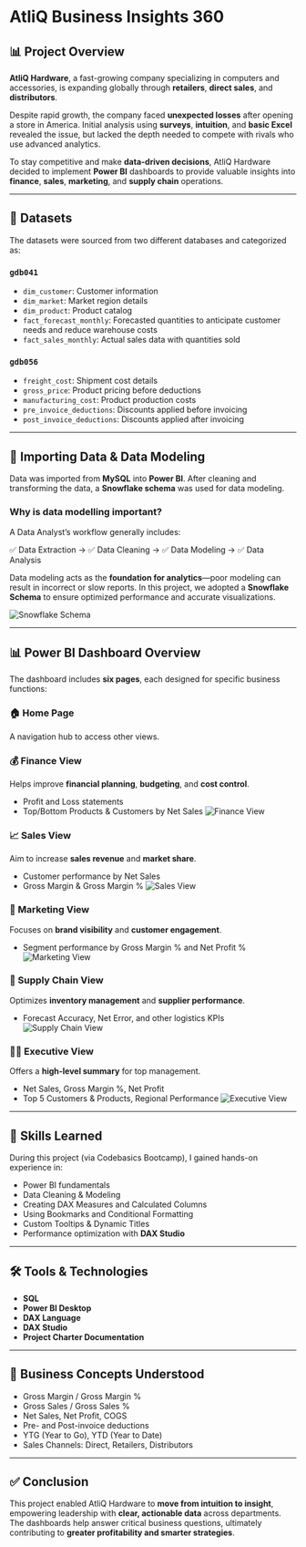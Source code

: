# AtliQ Business Insights 360

## 📊 Project Overview

**AtliQ Hardware**, a fast-growing company specializing in computers and accessories, is expanding globally through **retailers**, **direct sales**, and **distributors**.

Despite rapid growth, the company faced **unexpected losses** after opening a store in America. Initial analysis using **surveys**, **intuition**, and **basic Excel** revealed the issue, but lacked the depth needed to compete with rivals who use advanced analytics.

To stay competitive and make **data-driven decisions**, AtliQ Hardware decided to implement **Power BI** dashboards to provide valuable insights into **finance**, **sales**, **marketing**, and **supply chain** operations.

---

## 📁 Datasets

The datasets were sourced from two different databases and categorized as:

### `gdb041`
- `dim_customer`: Customer information
- `dim_market`: Market region details
- `dim_product`: Product catalog
- `fact_forecast_monthly`: Forecasted quantities to anticipate customer needs and reduce warehouse costs
- `fact_sales_monthly`: Actual sales data with quantities sold

### `gdb056`
- `freight_cost`: Shipment cost details
- `gross_price`: Product pricing before deductions
- `manufacturing_cost`: Product production costs
- `pre_invoice_deductions`: Discounts applied before invoicing
- `post_invoice_deductions`: Discounts applied after invoicing

---

## 🔄 Importing Data & Data Modeling

Data was imported from **MySQL** into **Power BI**. After cleaning and transforming the data, a **Snowflake schema** was used for data modeling.

### Why is data modelling important?

A Data Analyst’s workflow generally includes:

✅ Data Extraction → ✅ Data Cleaning → ✅ Data Modeling → ✅ Data Analysis

Data modeling acts as the **foundation for analytics**—poor modeling can result in incorrect or slow reports. In this project, we adopted a **Snowflake Schema** to ensure optimized performance and accurate visualizations.

![Snowflake Schema](https://github.com/Ankkitx/Business-Insights-360/blob/main/snowflake%20schema.png?raw=true)


---

## 📊 Power BI Dashboard Overview

The dashboard includes **six pages**, each designed for specific business functions:

### 🏠 Home Page
A navigation hub to access other views.
[<!-- Screenshot of Home Page -->](https://github.com/Ankkitx/Business-Insights-360/blob/main/Info.png?raw=true)

### 💰 Finance View
Helps improve **financial planning**, **budgeting**, and **cost control**.
- Profit and Loss statements
- Top/Bottom Products & Customers by Net Sales
![Finance View](https://github.com/Ankkitx/Business-Insights-360/blob/main/Finance%20view.png?raw=true)


### 📈 Sales View
Aim to increase **sales revenue** and **market share**.
- Customer performance by Net Sales
- Gross Margin & Gross Margin %
![Sales View](https://github.com/Ankkitx/Business-Insights-360/blob/main/Sales%20view.png?raw=true)

### 📣 Marketing View
Focuses on **brand visibility** and **customer engagement**.
- Segment performance by Gross Margin % and Net Profit %
![Marketing View](https://github.com/Ankkitx/Business-Insights-360/blob/main/Marketing%20view.png?raw=true)

### 🚚 Supply Chain View
Optimizes **inventory management** and **supplier performance**.
- Forecast Accuracy, Net Error, and other logistics KPIs
![Supply Chain View](https://github.com/Ankkitx/Business-Insights-360/blob/main/Supply%20chain%20view.png?raw=true)


### 🧑‍💼 Executive View
Offers a **high-level summary** for top management.
- Net Sales, Gross Margin %, Net Profit
- Top 5 Customers & Products, Regional Performance
![Executive View](https://github.com/Ankkitx/Business-Insights-360/blob/main/Executive%20View.png?raw=true)


---

## 🧠 Skills Learned

During this project (via Codebasics Bootcamp), I gained hands-on experience in:

- Power BI fundamentals
- Data Cleaning & Modeling
- Creating DAX Measures and Calculated Columns
- Using Bookmarks and Conditional Formatting
- Custom Tooltips & Dynamic Titles
- Performance optimization with **DAX Studio**

---

## 🛠️ Tools & Technologies

- **SQL**
- **Power BI Desktop**
- **DAX Language**
- **DAX Studio**
- **Project Charter Documentation**

---

## 💼 Business Concepts Understood

- Gross Margin / Gross Margin %
- Gross Sales / Gross Sales %
- Net Sales, Net Profit, COGS
- Pre- and Post-invoice deductions
- YTG (Year to Go), YTD (Year to Date)
- Sales Channels: Direct, Retailers, Distributors

---

## ✅ Conclusion

This project enabled AtliQ Hardware to **move from intuition to insight**, empowering leadership with **clear, actionable data** across departments. The dashboards help answer critical business questions, ultimately contributing to **greater profitability and smarter strategies**.
